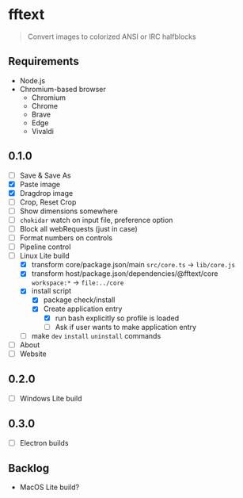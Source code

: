 # fftext

> Convert images to colorized ANSI or IRC halfblocks

## Requirements

- Node.js
- Chromium-based browser
  - Chromium
  - Chrome
  - Brave
  - Edge
  - Vivaldi

## 0.1.0

- [ ] Save & Save As
- [x] Paste image
- [x] Dragdrop image
- [ ] Crop, Reset Crop
- [ ] Show dimensions somewhere
- [ ] `chokidar` watch on input file, preference option
- [ ] Block all webRequests (just in case)
- [ ] Format numbers on controls
- [ ] Pipeline control
- [ ] Linux Lite build
  - [x] transform core/package.json/main `src/core.ts` -> `lib/core.js`
  - [x] transform host/package.json/dependencies/@fftext/core `workspace:*` -> `file:../core`
  - [x] install script
    - [x] package check/install
    - [x] Create application entry
      - [x] run bash explicitly so profile is loaded
      - [ ] Ask if user wants to make application entry
  - [ ] make `dev` `install` `uninstall` commands
- [ ] About
- [ ] Website

## 0.2.0

- [ ] Windows Lite build

## 0.3.0

- [ ] Electron builds

## Backlog

- MacOS Lite build?
